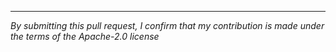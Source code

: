 
----

_By submitting this pull request, I confirm that my contribution is made under the terms of the Apache-2.0 license_
